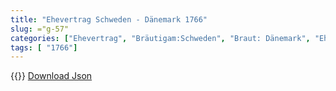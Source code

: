```yaml
---
title: "Ehevertrag Schweden - Dänemark 1766"
slug: ="g-57"
categories: ["Ehevertrag", "Bräutigam:Schweden", "Braut: Dänemark", "Eheschließung vollzogen?:Ja", "verschiedenkonfessionelle Ehe?:Nein", "Dynastie Bräutigam:Oldenburg (Gottorf)", "Akteur Bräutigam:Oldenburg (Gottorf)", "Akteur Braut:Oldenburg (Dänemark)", "Textbezug?:nein", "Ständisch?:ja", "Ratifikation?:ja", "Sonstiges?:nein", "Bräutigam:Schweden", "Braut: Dänemark"]
tags: [ "1766"]
---
```

<!--more-->
{{<v128>}}
[Download Json](/vertraege/vertrag-57.json)